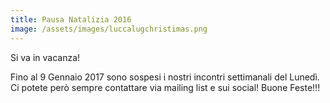 ```yaml
---
title: Pausa Natalizia 2016
image: /assets/images/luccalugchristimas.png
---
```


Si va in vacanza!
<!--more-->  
Fino al 9 Gennaio 2017 sono sospesi i nostri incontri settimanali del Lunedì.  
Ci potete però sempre contattare via mailing list e sui social!
Buone Feste!!!
